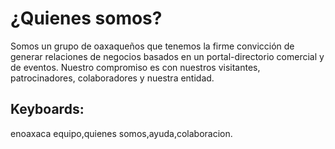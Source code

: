 ¿Quienes somos?
==========================================================================================
Somos un grupo de oaxaqueños que tenemos la firme convicción de generar relaciones de negocios basados en un  portal-directorio comercial y de eventos.
Nuestro compromiso es con nuestros visitantes, patrocinadores, colaboradores y nuestra entidad. 



Keyboards:
------------------------------------
enoaxaca equipo,quienes somos,ayuda,colaboracion.
